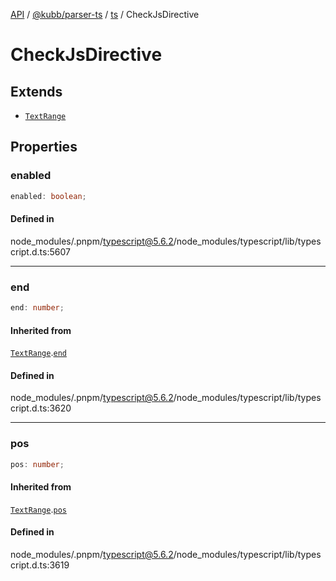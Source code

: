 [API](../../../../../packages.md) / [@kubb/parser-ts](../../../index.md) / [ts](../index.md) / CheckJsDirective

# CheckJsDirective

## Extends

- [`TextRange`](TextRange.md)

## Properties

### enabled

```ts
enabled: boolean;
```

#### Defined in

node\_modules/.pnpm/typescript@5.6.2/node\_modules/typescript/lib/typescript.d.ts:5607

***

### end

```ts
end: number;
```

#### Inherited from

[`TextRange`](TextRange.md).[`end`](TextRange.md#end)

#### Defined in

node\_modules/.pnpm/typescript@5.6.2/node\_modules/typescript/lib/typescript.d.ts:3620

***

### pos

```ts
pos: number;
```

#### Inherited from

[`TextRange`](TextRange.md).[`pos`](TextRange.md#pos)

#### Defined in

node\_modules/.pnpm/typescript@5.6.2/node\_modules/typescript/lib/typescript.d.ts:3619
